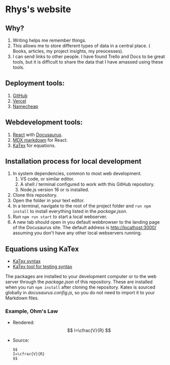 # Rhys's website

## Why?

1. Writing helps me remember things.
2. This allows me to store different types of data in a central place. ( Books, articles, my project insights, my preocesses).
3. I can send links to other people. 
   I have found Trello and Docs to be great tools, but it is difficult to share the data that I have amassed using these tools.

## Deployment tools:

1. [GitHub](https://github.com/)
2. [Vercel](https://vercel.com/)
3. [Namecheap](https://www.namecheap.com/) 

## Webdevelopment tools:

1. [React](https://reactjs.org/) with [Docusaurus](https://docusaurus.io/docs).
2. [MDX markdown](https://mdxjs.com/) for React.
3. [KaTex](https://katex.org/) for equations.
## Installation process for local development

1. In system dependencies, common to most web development.
   1. VS code, or similar editor.
   2. A shell / terminal configured to work with this GitHub repository.
   3. Node.js version 16 or is installed.
2. Clone this repository.
3. Open the folder in your text editor.
4. In a terminal, navigate to the root of the project folder and `run npm install` to install everything listed in the _package.json_.
5. Run `npm run start` to start a local webserver.
6. A new tab should open in you default webbrowser to the landing page of the Docusaurus site.
   The default address is <http://localhost:3000/> assuming you don't have any other local webservers running.

## Equations using KaTex

- [KaTex syntax](https://katex.org/docs/supported.html)
- [KaTex tool for testing syntax](https://katex.org/)

The packages are installed to your development computer or to the web server through the _package.json_ of this repository.
These are installed when you run `npm install` after cloning the repository.
Katex is sourced globally in _docusaurus.config.js_, so you do not need to import it to your Markdown files.

### Example, Ohm's Law

-  Rendered:
   $$
   I=\cfrac{V}{R}
   $$

-  Source:
   ```
   $$
   I=\cfrac{V}{R}
   $$
   ```

